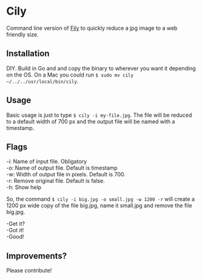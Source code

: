 # Cily

Command line version of [Fily]("https://github.com/hfogelberg/fily") to quickly reduce a jpg image to a web friendly size.

## Installation
DIY. Build in Go and and copy the binary to wherever you want it depending on the OS. On a Mac you could run `$ sudo mv cily ~/../../usr/local/bin/cily`.

## Usage
Basic usage is just to type `$ cily -i my-file.jpg`. The file will be reduced to a default width of 700 px and the output file will be named with a timestamp.

## Flags
-i: Name of input file. Obligatory<br>
-o: Name of output file. Default is timestamp<br>
-w: Width of output file in pixels. Default is 700.<br>
-r: Remove original file. Default is false.<br>
-h: Show help<br>

So, the command `$ cily -i big.jpg -o small.jpg -w 1200 -r` will create a 1200 px wide copy of the file big.jpg, name it small.jpg and remove the file big.jpg. 

-Get it?<br>
-Got it!<br>
-Good!<br>

## Improvements?
Please contribute!
